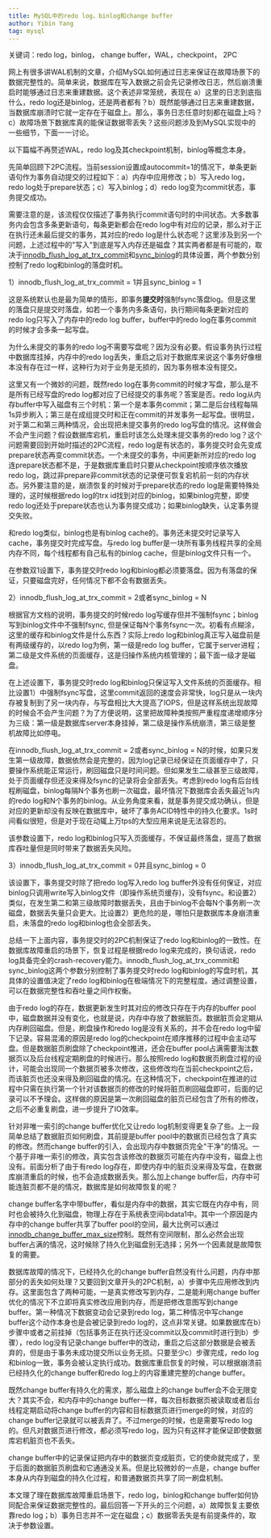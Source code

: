 ```yaml
---
title: MySQL中的redo log，binlog和change buffer
author: Yibin Yang
tag: mysql
---
```


关键词：redo log，binlog， change buffer，WAL，checkpoint， 2PC

网上有很多讲WAL机制的文章，介绍MySQL如何通过日志来保证在故障场景下的数据完整性的。简单来说，数据库在写入数据之前会先记录修改日志，然后崩溃重启时能够通过日志来重建数据。这个表述非常笼统，表现在 a）这里的日志到底指什么，redo log还是binlog，还是两者都有？b）既然能够通过日志来重建数据，当数据库崩溃时它就一定存在于磁盘上。那么，事务日志任意时刻都在磁盘上吗？c）故障场景下数据库真的能保证数据零丢失？这些问题涉及到MySQL实现中的一些细节，下面一一讨论。

以下篇幅不再赘述WAL，redo log及其checkpoint机制，binlog等概念本身。

先简单回顾下2PC流程。当前session设置成autocommit=1的情况下，单条更新语句作为事务自动提交的过程如下：a）内存中应用修改；b）写入redo log，redo log处于prepare状态；c）写入binlog；d）redo log变为commit状态，事务提交成功。

需要注意的是，该流程仅仅描述了事务执行commit语句时的中间状态。大多数事务内会包含多条更新语句，每条更新都会在redo log中有对应的记录，那么对于正在执行还未最后提交的事务，其对应的redo log是什么状态呢？这里涉及到另一个问题，上述过程中的"写入"到底是写入内存还是磁盘？其实两者都是有可能的，取决于[innodb_flush_log_at_trx_commit](https://dev.mysql.com/doc/refman/5.7/en/innodb-parameters.html#sysvar_innodb_flush_log_at_trx_commit)和[sync_binlog](https://dev.mysql.com/doc/refman/5.7/en/replication-options-binary-log.html#sysvar_sync_binlog)的具体设置，两个参数分别控制了redo log和binlog的落盘时机。

1）innodb_flush_log_at_trx_commit = 1并且sync_binlog = 1

这是系统默认也是最为简单的情形，即事务**提交时**强制fsync落盘log。但是这里的落盘只是提交时落盘，如若一个事务内多条语句，执行期间每条更新对应的redo log只写入了内存中的redo log buffer，buffer中的redo log在事务commit的时候才会多条一起写盘。

为什么未提交的事务的redo log不需要写盘呢？因为没有必要。假设事务执行过程中数据库挂掉，内存中的redo log丢失，重启之后对于数据库来说这个事务好像根本没有存在过一样，这种行为对于业务是无损的，因为事务根本没有提交。

这里又有一个微妙的问题，既然redo log在事务commit的时候才写盘，那么是不是所有已经写盘的redo log都对应了已经提交的事务呢？答案是否。redo log从内存buffer中写入磁盘有三个时机：第一个是本事务commit；第二是后台线程每隔1s异步刷入；第三是在成组提交时和正在commit的并发事务一起写盘。很明显，对于第二和第三两种情况，会出现把未提交事务的redo log写盘的情况。这样做会不会产生问题？假设数据库宕机，重启时该怎么处理未提交事务的redo log？这个问题需要回到开始时描述的2PC流程，redo log是有状态的，事务提交时会先变成prepare状态再变commit状态。一个未提交的事务，中间更新所对应的redo log连prepare状态都不是，于是数据库重启时只要从checkpoint按顺序依次播放redo log，跳过非prepare非commit状态的记录便可恢复宕机前一刻的内存状态。另外要注意的是，崩溃恢复的时候对于prepare状态的redo log是需要特殊处理的，这时候根据redo log的trx id找到对应的binlog，如果binlog完整，即使redo log还处于prepare状态也认为事务提交成功；如果binlog缺失，认定事务提交失败。

和redo log类似，binlog也是有binlog cache的。事务还未提交时记录写入cache，事务提交时完成写盘。与redo log buffer是一块所有事务线程共享的全局内存不同，每个线程都有自己私有的binlog cache，但是binlog文件只有一个。

在参数双1设置下，事务提交时redo log和binlog都必须要落盘。因为有落盘的保证，只要磁盘完好，任何情况下都不会有数据丢失。

2）innodb_flush_log_at_trx_commit = 2或者sync_binlog = N

根据官方文档的说明，事务提交的时候redo log写缓存但并不强制fsync；binlog写到binlog文件中不强制fsync, 但是保证每N个事务fsync一次。初看有点糊涂，这里的缓存和binlog文件是什么东西？实际上redo log和binlog真正写入磁盘前是有两级缓存的，以redo log为例，第一级是redo log buffer，它属于server进程；第二级是文件系统的页面缓存，这是归操作系统内核管理的；最下面一级才是磁盘。

在上述设置下，事务提交时redo log和binlog只保证写入文件系统的页面缓存。相比设置1）中强制fsync写盘，这里commit返回的速度会非常快，log只是从一块内存被复制到了另一块内存，与写盘相比大大提高了IOPS，但是这样系统出现故障的时候会不会产生问题？为了方便说明，这里把故障种类按照严重程度递增顺序分为三级：第一级是数据库server本身挂掉，第二级是操作系统崩溃，第三级是整机故障比如停电。

在innodb_flush_log_at_trx_commit = 2或者sync_binlog = N的时候，如果只发生第一级故障，数据依然会是完整的，因为log记录已经保证在页面缓存中了，只要操作系统能正常运行，刷回磁盘只是时间问题。但如果发生二级甚至三级故障，处于页面缓存但还没来得及fsync的记录将会全部丢失。考虑到redo log有后台线程刷磁盘，binlog每隔N个事务也刷一次磁盘，最坏情况下数据库会丢失最近1s内的redo log和N个事务的binlog。从业务角度来看，就是事务提交成功确认，但是对应的更新却没有反映在数据库中，破坏了事务ACID特性中的持久化要求。1s时间看似很短，但是对于现在动辄上万tps的大型应用来说是无法容忍的。

该参数设置下，redo log和binlog只写入页面缓存，不保证最终落盘，提高了数据库吞吐量但是同时带来了数据丢失风险。

3）innodb_flush_log_at_trx_commit = 0并且sync_binlog = 0

该设置下，事务提交时除了把redo log写入redo log buffer外没有任何保证，对应binlog只调用write写入binlog文件（即操作系统页缓存)，没有fsync。和设置2）类似，在发生第二和第三级故障时数据丢失，且由于binlog不会每N个事务刷一次磁盘，数据丢失量只会更大。比设置2）更危险的是，哪怕只是数据库本身崩溃重启，未落盘的redo log和binlog也会全部丢失。

总结一下上面内容，事务提交时的2PC机制保证了redo log和binlog的一致性。在数据库故障重启的场景下，恢复过程是根据redo log来完成的，换句话说，redo log具备完全的crash-recovery能力。innodb_flush_log_at_trx_commit和sync_binlog这两个参数分别控制了事务提交时redo log和binlog的写盘时机，其具体的设置值决定了redo log和binlog在极端情况下的完整程度。通过调整设置，可以在数据完整性和吞吐量之间作权衡。

由于redo log的存在，数据更新发生时其对应的修改只存在于内存的buffer pool中，磁盘数据并没有变化，也就是说，内存中存放了数据脏页。数据脏页会定期从内存刷回磁盘。但是，刷盘操作和redo log是没有关系的，并不会在redo log中留下记录。容易混淆的原因是redo log的checkpoint在顺序推移的过程中会主动写盘。但是数据脏页刷盘除了checkpoint推进，还会在buffer pool占满需要淘汰数据页以及后台线程定期刷盘的时候进行。那么按照redo log和数据页刷盘过程的设计，可能会出现同一个数据页被多次修改，这些修改均在当前checkpoint之后，而该脏页也还没来得及刷回磁盘的情况。在这种情况下，checkpoint在推进的过程中只需在执行第一个针对该数据页的修改的时候将脏页刷回磁盘即可，后面的记录可以不予理会。这样做的原因是第一次刷回磁盘的脏页已经包含了所有的修改，之后不必重复刷盘，进一步提升了IO效率。

针对非唯一索引的change buffer优化又让redo log机制变得更复杂了些。上一段简单总结了数据脏页如何刷盘，其前提是buffer pool中的数据页已经包含了真实的修改。然而change buffer的引入，会出现内存中数据页完全"干净"的情况。一个基于非唯一索引的修改，真实包含该修改的数据页可能在内存中没有，磁盘上也没有。前面分析了由于有redo log存在，即使内存中的脏页没来得及写盘，在数据库崩溃重启的时候，也不会造成数据丢失。那么加上change buffer后，内存中可能连脏页都不是的情况，数据库是如何故障恢复的呢？

change buffer名字中带buffer，看似是内存中的数据，其实它既在内存中有，同时也会被持久化到磁盘，物理上存在于系统表空间ibdata1中。其中一个原因是内存中的change buffer共享了buffer pool的空间，最大比例可以通过[innodb_change_buffer_max_size](https://dev.mysql.com/doc/refman/5.7/en/innodb-parameters.html#sysvar_innodb_change_buffer_max_size)控制。既然有空间限制，那么必然会出现buffer占满的情况，这时候除了持久化到磁盘别无选择；另外一个因素就是故障恢复的需要。

数据库故障的情况下，已经持久化的change buffer自然没有什么问题，内存中那部分的丢失如何处理？又要回到文章开头的2PC机制，a）步骤中先应用修改到内存。这里面包含了两种可能，一是真实修改写到内存，二是能利用change buffer优化的情况下不立即将真实修改应用到内存，而是把修改意图写到change buffer。第一种情况下数据变动会记录到redo log，第二种情况中写change buffer这个动作本身也是会被记录到redo log的，这点非常关键。如果数据库在b）步骤中或者之前挂掉（包括事务正在执行还没commit以及commit时进行到b）步骤），redo log没有记录change buffer中的改动，重启之后这部分数据是会被丢弃的，但是由于事务未成功提交所以业务无损。只要至少c）步骤完成，redo log和binlog一致，事务会被认定执行成功。数据库重启恢复的时候，可以根据崩溃前已经持久化的change buffer和redo log上的内容重建完整的change buffer。

既然change buffer有持久化的需求，那么磁盘上的change buffer会不会无限变大？其实不会，和内存中的change buffer一样，每次目标数据页被读取或者后台线程定期启动将change buffer的内容和目标数据页进行merge的时候，对应的change buffer记录就可以被丢弃了。不过merge的时候，也是需要写redo log的。但凡对数据页进行修改，都必须写redo log，因为只有这样才能保证即使数据库宕机脏页也不丢失。

change buffer中的记录保证把内存中的数据页变成脏页，它的使命就完成了，至于后面的数据脏页刷盘和它通通没关系。但是比较微妙的一点是，change buffer本身从内存到磁盘的持久化过程，和普通数据页共享了同一刷盘机制。

本文理了理在数据库故障重启场景下，redo log，binlog和change buffer如何协同配合来保证数据完整性的。最后回答一下开头的三个问题，a）故障恢复主要依靠redo log；b）事务日志并不一定在磁盘；c）数据零丢失是有前提条件的，取决于参数设置。

